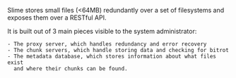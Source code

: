 Slime stores small files (<64MB) redundantly over a set of filesystems and
exposes them over a RESTful API.

It is built out of 3 main pieces visible to the system administrator:

    - The proxy server, which handles redundancy and error recovery
    - The chunk servers, which handle storing data and checking for bitrot
    - The metadata database, which stores information about what files exist
      and where their chunks can be found.
